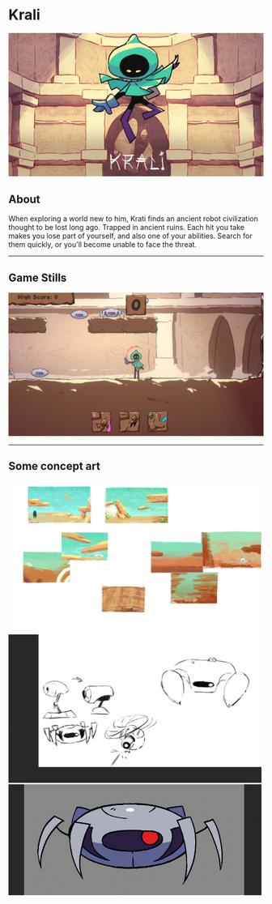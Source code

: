 
# Krali

<img src="Reference_Art/splash4.jpg" width="700" >

## About

When exploring a world new to him, Krati finds an ancient robot civilization thought to be lost long ago. Trapped in ancient ruins. Each hit you take makes you lose part of yourself, and also one of your abilities. Search for them quickly, or you'll become unable to face the threat.

---

## Game Stills

<img src="Reference_Art/game_still_1.jpg" width="700" >

---
## Some concept art

<img src="Reference_Art/Environment.jpg" width="500" >
<img src="Reference_Art/enemy_ideas_2.png" width="500" >
<img src="Reference_Art/small_crab.png" width="500" >